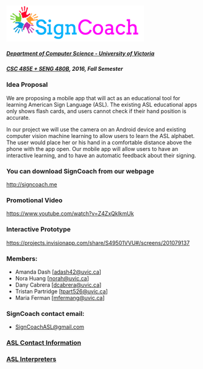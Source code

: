 <!-- ![Alt text](../html/images/SignCoachLogo.png) -->
![Alt text](images/SignCoachLogo.png)

##### [Department of Computer Science - University of Victoria](http://www.csc.uvic.ca/)
##### [CSC 485E + SENG 480B](https://heat.csc.uvic.ca/coview/outline/2016/Fall/CSC/485E), 2016, Fall Semester

### Idea Proposal

We are proposing a mobile app that will act as an educational tool for learning American Sign Language (ASL). The existing ASL educational apps only shows flash cards, and users cannot check if their hand position is accurate.    

In our project we will use the camera on an Android device and existing computer vision machine learning to allow users to learn the ASL alphabet. The user would place her or his hand in a comfortable distance above the phone with the app open. Our mobile app will allow users to have an interactive learning, and to have an automatic feedback about their signing.

### You can download SignCoach from our webpage

http://signcoach.me

### Promotional Video

https://www.youtube.com/watch?v=Z4ZxQklkmUk

### Interactive Prototype

https://projects.invisionapp.com/share/S49501VVU#/screens/201079137

### Members:

- Amanda Dash [adash42@uvic.ca]
- Nora Huang [norah@uvic.ca]
- Dany Cabrera [dcabrera@uvic.ca]
- Tristan Partridge [tpart526@uvic.ca]
- Maria Ferman [mfermang@uvic.ca]

### SignCoach contact email:

- SignCoachASL@gmail.com


### [ASL Contact Information](https://github.com/TaniaFerman/SignTalker/blob/master/docs/findingASLusers.md)

### [ASL Interpreters](https://github.com/TaniaFerman/SignTalker/blob/master/docs/ASLInterpreters.md)


